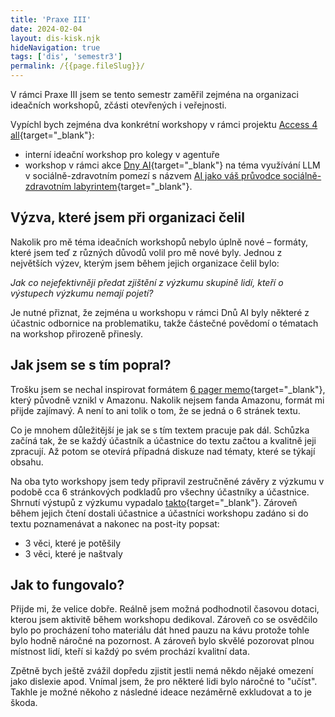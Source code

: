 ```yaml
---
title: 'Praxe III'
date: 2024-02-04
layout: dis-kisk.njk
hideNavigation: true
tags: ['dis', 'semestr3']
permalink: /{{page.fileSlug}}/
---
```


V rámci Praxe III jsem se tento semestr zaměřil zejména na organizaci ideačních workshopů, zčásti otevřených i veřejnosti.

Vypíchl bych zejména dva konkrétní workshopy v rámci projektu [Access 4 all](https://jinag.eu/cs/access4all-cast-design-sluzby){target="_blank"}:
- interní ideační workshop pro kolegy v agentuře
- workshop v rámci akce [Dny AI](https://www.dny.ai/){target="_blank"} na téma využívání LLM v sociálně-zdravotním pomezí s názvem [AI jako váš průvodce sociálně-zdravotním labyrintem](https://www.dny.ai/event-2024/ai-jako-vas-pruvodce-socialne-zdravotnim-labyrintem){target="_blank"}.

## Výzva, které jsem při organizaci čelil
Nakolik pro mě téma ideačních workshopů nebylo úplně nové – formáty, které jsem teď z různých důvodů volil pro mě nové byly. Jednou z největších výzev, kterým jsem během jejich organizace čelil bylo:

_Jak co nejefektivněji předat zjištění z výzkumu skupině lidí, kteří o výstupech výzkumu nemají pojetí?_

Je nutné přiznat, že zejména u workshopu v rámci Dnů AI byly některé z účastnic odbornice na problematiku, takže částečné povědomí o tématach na workshop přirozeně přinesly.

## Jak jsem se s tím popral?
Trošku jsem se nechal inspirovat formátem [6 pager memo](https://www.sixpagermemo.com/blog/amazon-six-pager-template){target="_blank"}, který původně vznikl v Amazonu. Nakolik nejsem fanda Amazonu, formát mi přijde zajímavý. A není to ani tolik o tom, že se jedná o 6 stránek textu.

Co je mnohem důležitější je jak se s tím textem pracuje pak dál. Schůzka začíná tak, že se každý účastník a účastnice do textu začtou a kvalitně jeji zpracují. Až potom se otevírá případná diskuze nad tématy, které se týkají obsahu.

Na oba tyto workshopy jsem tedy připravil zestručněné závěry z výzkumu v podobě cca 6 stránkových podkladů pro všechny účastníky a účastnice. Shrnutí výstupů z výzkumu vypadalo [takto](/dis-kisk/prilohy/vhledy-jinag-workshop.pdf){target="_blank"}. Zároveň během jejich čtení dostali účastnice a účastníci workshopu zadáno si do textu poznamenávat a nakonec na post-ity popsat:
- 3 věci, které je potěšily
- 3 věci, které je naštvaly

## Jak to fungovalo?
Přijde mi, že velice dobře. Reálně jsem možná podhodnotil časovou dotaci, kterou jsem aktivitě během workshopu dedikoval. Zároveň co se osvědčilo bylo po procházení toho materiálu dát hned pauzu na kávu protože tohle bylo hodně náročné na pozornost. A zároveň bylo skvělé pozorovat plnou místnost lidí, kteří si každý po svém prochází kvalitní data.

Zpětně bych ještě zvážil dopředu zjistit jestli nemá někdo nějaké omezení jako dislexie apod. Vnímal jsem, že pro některé lidi bylo náročné to "učíst". Takhle je možné někoho z následné ideace nezáměrně exkludovat a to je škoda.